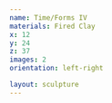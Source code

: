 ```yaml
---
name: Time/Forms IV
materials: Fired Clay
x: 12
y: 24
z: 37
images: 2
orientation: left-right

layout: sculpture
---
```

